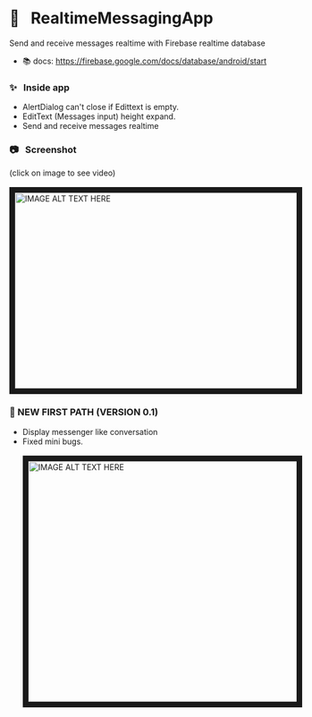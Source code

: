 # :email: &nbsp; RealtimeMessagingApp
Send and receive messages realtime with Firebase realtime database
- :books: docs: https://firebase.google.com/docs/database/android/start

### :sparkles: &nbsp; Inside app
- AlertDialog can't close if Edittext is empty.
- EditText (Messages input) height expand.
- Send and receive messages realtime

### :camera: &nbsp; Screenshot <br/>
(click on image to see video) <br/><br/>
<a href="http://www.youtube.com/watch?feature=player_embedded&v=IaMGBCAtFeg
" target="_blank"><img src="https://user-images.githubusercontent.com/43869718/66798333-dbb7b400-ef37-11e9-9928-505569aebb13.png" 
alt="IMAGE ALT TEXT HERE" width="900" height="350" border="10" /></a>

### :tada: NEW FIRST PATH (VERSION 0.1)
- Display messenger like conversation
- Fixed mini bugs. <br/><br/>
<img src="https://user-images.githubusercontent.com/43869718/67034158-5dc6f900-f141-11e9-8ee6-787f6b178ecf.png" 
alt="IMAGE ALT TEXT HERE" width="900" height="430" border="10" />
